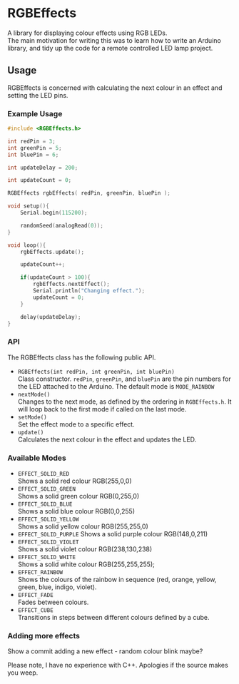 # RGBEffects

A library for displaying colour effects using RGB LEDs.  
The main motivation for writing this was to learn how to write an Arduino library, and tidy up the code for a remote controlled LED lamp project.  

## Usage

RGBEffects is concerned with calculating the next colour in an effect and setting the LED pins. 

### Example Usage

```c
#include <RGBEffects.h>

int redPin = 3;
int greenPin = 5;
int bluePin = 6;

int updateDelay = 200;

int updateCount = 0;

RGBEffects rgbEffects( redPin, greenPin, bluePin );

void setup(){
	Serial.begin(115200);

	randomSeed(analogRead(0));
}

void loop(){
	rgbEffects.update();

	updateCount++;

	if(updateCount > 100){
		rgbEffects.nextEffect();
		Serial.println("Changing effect.");
		updateCount = 0;
	}

	delay(updateDelay);
}
```

### API

The RGBEffects class has the following public API.

* `RGBEffects(int redPin, int greenPin, int bluePin)`  
  Class constructor. `redPin`, `greenPin`, and `bluePin` are the pin numbers for the LED attached to the Arduino. 
  The default mode is `MODE_RAINBOW`
* `nextMode()`  
   Changes to the next mode, as defined by the ordering in `RGBEffects.h`. It will loop back to the first mode if called on the last mode.
* `setMode()`  
  Set the effect mode to a specific effect. 
* `update()`  
  Calculates the next colour in the effect and updates the LED.

### Available Modes

* `EFFECT_SOLID_RED`  
  Shows a solid red colour RGB(255,0,0)
* `EFFECT_SOLID_GREEN`  
  Shows a solid green colour RGB(0,255,0)
* `EFFECT_SOLID_BLUE`  
  Shows a solid blue colour RGB(0,0,255) 
* `EFFECT_SOLID_YELLOW`  
  Shows a solid yellow colour RGB(255,255,0)
* `EFFECT_SOLID_PURPLE` 
  Shows a solid purple colour RGB(148,0,211) 
* `EFFECT_SOLID_VIOLET`  
  Shows a solid violet colour RGB(238,130,238)
* `EFFECT_SOLID_WHITE`  
  Shows a solid white colour RGB(255,255,255);
* `EFFECT_RAINBOW`  
  Shows the colours of the rainbow in sequence (red, orange, yellow, green, blue, indigo, violet).
* `EFFECT_FADE`  
  Fades between colours.
* `EFFECT_CUBE`  
  Transitions in steps between different colours defined by a cube. 
  
### Adding more effects

Show a commit adding a new effect - random colour blink maybe?

Please note, I have no experience with C++. Apologies if the source makes you weep.